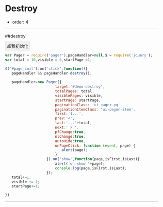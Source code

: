 # Destroy
- order: 4

---
##destroy

<link href="../pager.css" rel="stylesheet">

<a id="page_init" style="padding:5px;border:1px solid #dedede;background:#efefef;">点我初始化</a>

<div id="demo-destroy" class="ui-pager clearfix"></div>


````javascript
var Pager = require('pager'),pageHandler=null,$ = require('jquery');
var total = 10,visible = 6,startPage =1;

$('#page_init').on('click',function(){
   pageHandler && pageHandler.destroy(); 
   
   pageHandler=new Pager({
                       target:'#demo-destroy',
                       totalPages: total,
                       visiblePages: visible,
                       startPage: startPage,
                       paginationClass: 'ui-pager-pg',
                       paginationItemClass: 'ui-pager-item',
                       first:'1...',
                       prev:'<',
                       last:'...'+total,
                       next:' > ',
                       pfChange:true,          
                       nlChange:true,          
                       autoHide:true,          
                       onPageClick: function (event, page) {
                          alert(page);
                       }
                   }).on('show',function(page,isFirst,isLast){
                       alert('on show '+page);
                       console.log(page,isFirst,isLast);
                   });
   total+=1;
   visible += 1;
   startPage+=1;

})


````

---